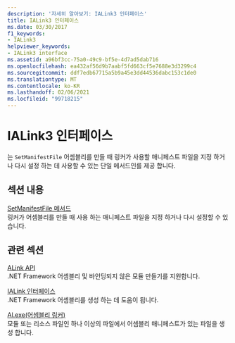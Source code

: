 ```yaml
---
description: '자세히 알아보기: IALink3 인터페이스'
title: IALink3 인터페이스
ms.date: 03/30/2017
f1_keywords:
- IALink3
helpviewer_keywords:
- IALink3 interface
ms.assetid: a96bf3cc-75a0-49c9-bf5e-4d7ad5dab716
ms.openlocfilehash: ea432af56d9b7aabf5fd663cf5e7688e3d3299c4
ms.sourcegitcommit: ddf7edb67715a5b9a45e3dd44536dabc153c1de0
ms.translationtype: MT
ms.contentlocale: ko-KR
ms.lasthandoff: 02/06/2021
ms.locfileid: "99718215"
---
```

# <a name="ialink3-interface"></a>IALink3 인터페이스

는 `SetManifestFile` 어셈블리를 만들 때 링커가 사용할 매니페스트 파일을 지정 하거나 다시 설정 하는 데 사용할 수 있는 단일 메서드인를 제공 합니다.  
  
## <a name="in-this-section"></a>섹션 내용  

 [SetManifestFile 메서드](setmanifestfile-method.md)  
 링커가 어셈블리를 만들 때 사용 하는 매니페스트 파일을 지정 하거나 다시 설정할 수 있습니다.  
  
## <a name="related-sections"></a>관련 섹션  

 [ALink API](index.md)  
 .NET Framework 어셈블리 및 바인딩되지 않은 모듈 만들기를 지원합니다.  
  
 [IALink 인터페이스](ialink-interface.md)  
 .NET Framework 어셈블리를 생성 하는 데 도움이 됩니다.  
  
 [Al.exe(어셈블리 링커)](../../tools/al-exe-assembly-linker.md)  
 모듈 또는 리소스 파일인 하나 이상의 파일에서 어셈블리 매니페스트가 있는 파일을 생성 합니다.
